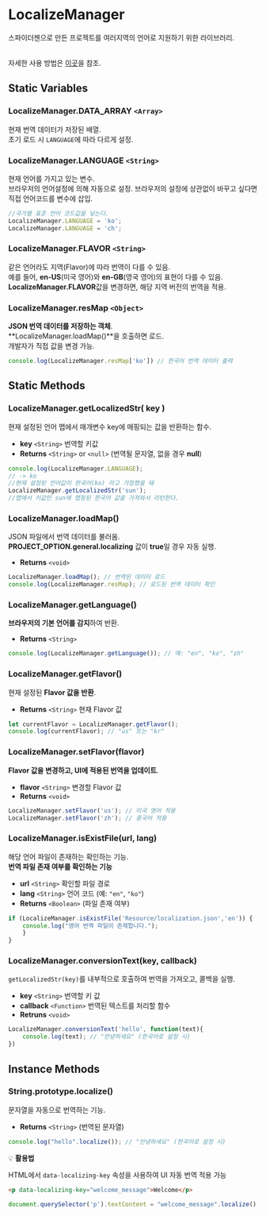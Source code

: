 # LocalizeManager

스파이더젠으로 만든 프로젝트를 여러지역의 언어로 지원하기 위한 라이브러리.

\
자세한 사용 방법은 [이곳](https://app.gitbook.com/s/a1djbpbzXMGAimyJz5v8/05-advanced/01-localizing)을 참조.

## Static Variables

### LocalizeManager.DATA\_ARRAY `<Array>`

현재 번역 데이터가 저장된 배열.\
초기 로드 시 `LANGUAGE`에 따라 다르게 설정.

### LocalizeManager.LANGUAGE `<String>`

현재 언어를 가지고 있는 변수.\
브라우저의 언어설정에 의해 자동으로 설정. 브라우저의 설정에 상관없이 바꾸고 싶다면 직접 언어코드를 변수에 삽입.

```js
//국가별 표준 언어 코드값을 넣는다.
LocalizeManager.LANGUAGE = 'ko';
LocalizeManager.LANGUAGE = 'ch';
```

### LocalizeManager.FLAVOR `<String>`

같은 언어라도 지역(Flavor)에 따라 번역이 다를 수 있음.\
예를 들어, **en-US**(미국 영어)와 **en-GB**(영국 영어)의 표현이 다를 수 있음.\
**LocalizeManager.FLAVOR**값을 변경하면, 해당 지역 버전의 번역을 적용.

### LocalizeManager.resMap `<Object>`

**JSON 번역 데이터를 저장하는 객체**.\
\*\*LocalizeManager.loadMap()\*\*을 호출하면 로드.\
개발자가 직접 값을 변경 가능.

```js
console.log(LocalizeManager.resMap['ko']) // 한국어 번역 데이터 출력
```

## Static Methods

### LocalizeManager.getLocalizedStr( key )

현재 설정된 언어 맵에서 매개변수 key에 매핑되는 값을 반환하는 함수.

* **key** `<String>` 번역할 키값
* **Returns** `<String>` or `<null>` (번역될 문자열, 없을 경우 **null**)

```js
console.log(LocalizeManager.LANGUAGE);
// -> ko
//현재 설정된 언어값이 한국어(ko) 라고 가정했을 때
LocalizeManager.getLocalizedStr('sun');
//맵에서 키값인 sun에 맵핑된 한국어 값을 가져와서 리턴한다.
```

### LocalizeManager.loadMap()

JSON 파일에서 번역 데이터를 불러옴.\
**PROJECT\_OPTION.general.localizing** 값이 **true**일 경우 자동 실행.

* **Returns** `<void>`

```js
LocalizeManager.loadMap(); // 번역된 데이터 로드
console.log(LocalizeManager.resMap); // 로드된 번역 데이터 확인
```

### LocalizeManager.getLanguage()

**브라우저의 기본 언어를 감지**하여 반환.

* **Returns** `<String>`

```js
console.log(LocalizeManager.getLanguage()); // 예: "en", "ko", "zh"
```

### LocalizeManager.getFlavor()

현재 설정된 **Flavor 값을 반환**.

* **Returns** `<String>` 현재 Flavor 값

```js
let currentFlavor = LocalizeManager.getFlavor();
console.log(currentFlavor); // "us" 또는 "kr"
```

### LocalizeManager.setFlavor(flavor)

**Flavor 값을 변경하고, UI에 적용된 번역을 업데이트**.

* **flavor** `<String>` 변경할 Flavor 값
* **Returns** `<void>`

```js
LocalizeManager.setFlavor('us'); // 미국 영어 적용
LocalizeManager.setFlavor('zh'); // 중국어 적용
```

### LocalizeManager.isExistFile(url, lang)

해당 언어 파일이 존재하는 확인하는 기능.\
**번역 파일 존재 여부를 확인하는 기능**

* **url** `<String>` 확인할 파일 경로
* **lang** `<String>` 언어 코드 (예: `"en"`, `"ko"`)
* **Returns** `<Boolean>` (파일 존재 여부)

```js
if (LocalizeManager.isExistFile('Resource/localization.json','en')) {
	console.log("영어 번역 파일이 존재합니다.");
	}
}
```

### LocalizeManager.conversionText(key, callback)

`getLocalizedStr(key)`를 내부적으로 호출하여 번역을 가져오고, 콜백을 실행.

* **key** `<String>` 번역할 키 값
* **callback** `<Function>` 번역된 텍스트를 처리할 함수
* **Retruns** `<void>`

```js
LocalizeManager.conversionText('hello', function(text){
	console.log(text); // "안녕하세요" (한국어로 설정 시)
})
```

## Instance Methods

### String.prototype.localize()

문자열을 자동으로 번역하는 기능.

* **Returns** `<String>` (번역된 문자열)

```js
console.log("hello".localize()); // "안녕하세요" (한국어로 설정 시)
```

💡 **활용법**

HTML에서 `data-localizing-key` 속성을 사용하여 UI 자동 번역 적용 가능

```html
<p data-localizing-key="welcome_message">Welcome</p>
```

```js
document.querySelector('p').textContent = "welcome_message".localize();
```
